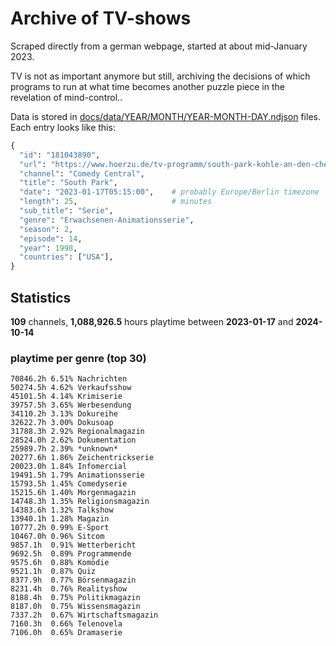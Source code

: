 # Archive of TV-shows

Scraped directly from a german webpage, started at about mid-January 2023.

TV is not as important anymore but still, archiving the decisions of which programs to run at what time
becomes another puzzle piece in the revelation of mind-control.. 

Data is stored in [docs/data/YEAR/MONTH/YEAR-MONTH-DAY.ndjson](docs/data/) files. 
Each entry looks like this:

```python
{
  "id": "181043890", 
  "url": "https://www.hoerzu.de/tv-programm/south-park-kohle-an-den-chefkoch/bid_181043890/", 
  "channel": "Comedy Central", 
  "title": "South Park", 
  "date": "2023-01-17T05:15:00",    # probably Europe/Berlin timezone 
  "length": 25,                     # minutes 
  "sub_title": "Serie", 
  "genre": "Erwachsenen-Animationsserie", 
  "season": 2, 
  "episode": 14, 
  "year": 1998, 
  "countries": ["USA"],
}
```

## Statistics

**109** channels, **1,088,926.5** hours playtime between **2023-01-17** and **2024-10-14**


### playtime per genre (top 30)

    70846.2h 6.51% Nachrichten
    50274.5h 4.62% Verkaufsshow
    45101.5h 4.14% Krimiserie
    39757.5h 3.65% Werbesendung
    34110.2h 3.13% Dokureihe
    32622.7h 3.00% Dokusoap
    31788.3h 2.92% Regionalmagazin
    28524.0h 2.62% Dokumentation
    25989.7h 2.39% *unknown*
    20277.6h 1.86% Zeichentrickserie
    20023.0h 1.84% Infomercial
    19491.5h 1.79% Animationsserie
    15793.5h 1.45% Comedyserie
    15215.6h 1.40% Morgenmagazin
    14748.3h 1.35% Religionsmagazin
    14383.6h 1.32% Talkshow
    13940.1h 1.28% Magazin
    10777.2h 0.99% E-Sport
    10467.0h 0.96% Sitcom
    9857.1h  0.91% Wetterbericht
    9692.5h  0.89% Programmende
    9575.6h  0.88% Komödie
    9521.1h  0.87% Quiz
    8377.9h  0.77% Börsenmagazin
    8231.4h  0.76% Realityshow
    8188.4h  0.75% Politikmagazin
    8187.0h  0.75% Wissensmagazin
    7337.2h  0.67% Wirtschaftsmagazin
    7160.3h  0.66% Telenovela
    7106.0h  0.65% Dramaserie
